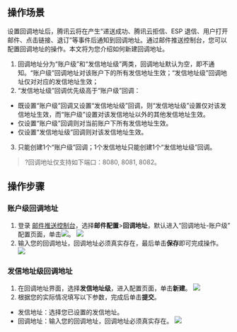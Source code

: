 ## 操作场景
设置回调地址后，腾讯云将在产生“递送成功、腾讯云拒信、ESP 退信、用户打开邮件、点击链接、退订”等事件后通知到回调地址。通过邮件推送控制台，您可以配置回调地址的操作。本文将为您介绍如何新建回调地址。
1. 回调地址分为“账户级”和“发信地址级”两类，回调地址默认为空，即不通知。“账户级”回调地址对该账户下的所有发信地址生效；“发信地址级”回调地址仅对对应的发信地址生效；
2. “发信地址级”回调优先级高于“账户级”回调：
 - 既设置“账户级”回调又设置“发信地址级”回调，则“发信地址级”设置仅对该发信地址生效，而“账户级”设置对该发信地址以外的其他发信地址生效。
 - 仅设置“账户级”回调则对当前账户下所有发信地址生效。
 - 仅设置“发信地址级”回调则对该发信地址生效。
3. 只能创建1个“账户级”回调；1个发信地址只能创建1个“发信地址级”回调。
>?回调地址仅支持如下端口：8080, 8081, 8082。


## 操作步骤
### 账户级回调地址
1. 登录 [邮件推送控制台](https://console.cloud.tencent.com/ses/setting)，选择**邮件配置**>**回调地址**，默认进入“回调地址-账户级” 配置页面，单击![](https://main.qcloudimg.com/raw/b7bbce5997d7e39420a8067b7a17c8be.png)。
![](https://qcloudimg.tencent-cloud.cn/raw/89b3eff751aa20f419f5c7b3714f614d.png)
2. 输入您的回调地址，回调地址必须真实存在，最后单击**保存**即可完成操作。
![](https://qcloudimg.tencent-cloud.cn/raw/594102d77e2a0ed1c52790f89171d2cb.png)

### 发信地址级回调地址
1. 在回调地址界面，选择**发信地址级**，进入配置页面，单击**新建**。
![](https://qcloudimg.tencent-cloud.cn/raw/0cd24faf64c82edbafdd4ae64e4f5cf8.png)
2. 根据您的实际情况填写以下参数，完成后单击**提交**。
 - 发信地址：选择您已设置的发信地址。
 - 回调地址：输入您的回调地址，回调地址必须真实存在。
![](https://qcloudimg.tencent-cloud.cn/raw/55d75ff9b7dd7266d5afcfbc9ed95b45.png)
